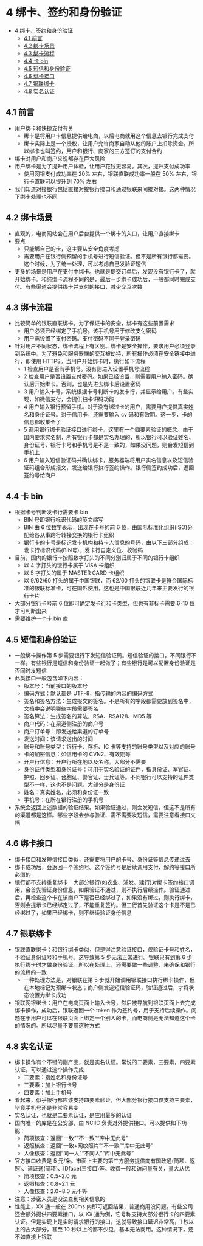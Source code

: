 # 4 绑卡、签约和身份验证

- [4 绑卡、签约和身份验证](#4-%E7%BB%91%E5%8D%A1%E7%AD%BE%E7%BA%A6%E5%92%8C%E8%BA%AB%E4%BB%BD%E9%AA%8C%E8%AF%81)
  - [4.1 前言](#41-%E5%89%8D%E8%A8%80)
  - [4.2 绑卡场景](#42-%E7%BB%91%E5%8D%A1%E5%9C%BA%E6%99%AF)
  - [4.3 绑卡流程](#43-%E7%BB%91%E5%8D%A1%E6%B5%81%E7%A8%8B)
  - [4.4 卡 bin](#44-%E5%8D%A1-bin)
  - [4.5 短信和身份验证](#45-%E7%9F%AD%E4%BF%A1%E5%92%8C%E8%BA%AB%E4%BB%BD%E9%AA%8C%E8%AF%81)
  - [4.6 绑卡接口](#46-%E7%BB%91%E5%8D%A1%E6%8E%A5%E5%8F%A3)
  - [4.7 银联绑卡](#47-%E9%93%B6%E8%81%94%E7%BB%91%E5%8D%A1)
  - [4.8 实名认证](#48-%E5%AE%9E%E5%90%8D%E8%AE%A4%E8%AF%81)

## 4.1 前言

- 用户绑卡和快捷支付有关
  - 绑卡是将用户卡信息提供给电商，以后电商就用这个信息去银行完成支付
  - 绑卡实际上是一个授权，让用户允许商家自动从他的账户上扣除资金。所以绑卡也叫签约，用户和银行、商家的三方签订的支付合约
- 绑卡对用户和商户来说都存在巨大风险
- 用户绑卡是为了提升用户体验，让用户花钱更容易。其次，提升支付成功率
  - 使用网银支付成功率在 20% 左右，银联直联成功率一般在 50% 左右，银行卡直联可以提升到 70% 左右
- 我们知道对接银行包括直接对接银行接口和通过银联来间接对接。这两种情况下绑卡处理也不同

## 4.2 绑卡场景

- 直观的，电商网站会在用户后台提供一个绑卡的入口，让用户直接绑卡
- 要点
  - 只能绑自己的卡，这主要从安全角度考虑
  - 需要用户在银行侧预留的手机号进行短信验证。但不是所有银行都需要。这个时候，为了统一处理，可以考虑自己发验证短信
- 更多的场景是用户在支付中绑卡。也就是提交订单后，发现没有银行卡了，就开始绑卡。和纯绑卡流程不同的是，最后一步绑卡成功后，一般都同时完成支付。有些渠道会提供绑卡并支付的接口，减少交互次数

## 4.3 绑卡流程

- 比较简单的银联直联绑卡。为了保证卡的安全，绑卡有这些前置需求
  - 用户必须已经绑定了手机号。该手机号用于修改支付密码
  - 用户需设置了支付密码。支付密码不同于登录密码
- 针对用户不同状态，绑卡流程上有区别。绑卡是安全操作，要求用户必须登录到系统中。为了避免和服务器端的交互被劫持，所有操作必须在安全链接中进行，即使用 HTTPS。当用户开始绑卡时，执行如下流程
  - 1 检查用户是否有手机号。没有则进入设置手机号流程
  - 2 检查用户是否设置支付密码。如果已经设置，则需要用户输入密码。确认后开始绑卡。否则，也是先进去绑卡后设置密码
  - 3 用户输入卡号，系统根据卡号判断卡的发卡行，并显示给用户。有些实现，如微信支付，会提供扫卡识码功能
  - 4 用户输入银行预留手机。对于没有绑过卡的用户，需要用户提供真实姓名和身份证号。对于信用卡，还需要输入 cv 码和有效期。这一步，卡的信息都收集全了
  - 5 调用银行绑卡验证接口进行绑卡。这里有一个四要素验证的概念。由于国内要求实名制，所有银行卡都是实名办理的，所以银行可以验证姓名、身份证号、银行卡号和手机号是不是一致的，如果没问题，则会发短信到手机上
  - 6 用户输入短信验证码并确认绑卡，服务器端将用户实名信息以及短信验证码组合形成报文，发送给银行执行签约操作。银行侧签约成功后，返回签约号给商户

## 4.4 卡 bin

- 根据卡号判断发卡行需要卡 bin
  - BIN 号即银行标识代码的英文缩写
  - BIN 由 6 位数字表示，出现在卡号的前 6 位，由国际标准化组织(ISO)分配给各从事跨行转接交换的银行卡组织
  - 银行卡的卡号是标识发卡机构和持卡人信息的号码，由以下三部分组成：发卡行标识代码(BIN号)、发卡行自定义位、校验码
- 目前，国内的银行卡按照数字打头的不同分别归属于不同的银行卡组织
  - 以 4 字打头的银行卡属于 VISA 卡组织
  - 以 5 字打头的属于 MASTER CARD 卡组织
  - 以 9/62/60 打头的属于中国银联，而 62/60 打头的银联卡是符合国际标准的银联标准卡，可在国外使用，这也是中国银联近几年来主要发行的银行卡片
- 大部分银行卡号前 6 位即可确定发卡行和卡类型，但也有非标卡需要 6-10 位才可判断出来
- 需要维护一个卡 bin 库

## 4.5 短信和身份验证

- 一般绑卡操作第 5 步需要银行下发短信验证码。短信验证的接口，不同银行不一样。有些银行是短信和身份验证一起做了；有些银行是可以配置身份验证是否同时发短信
- 此类接口一般包含如下内容：
  - 版本号：当前接口的版本号
  - 编码方式：默认都是 UTF-8，指传输的内容的编码方式
  - 签名和签名方法：生成报文的签名。不是所有的字段都需要放到签名中，文档中会说明哪些字段需要签名
  - 签名算法：生成签名的算法，RSA、RSA128、MD5 等
  - 商户代码：在渠道侧注册的商户号
  - 商户订单号：即发送给渠道的订单号
  - 发送时间：该请求送出的时间
  - 账号和账号类型：银行卡、存折、IC 卡等支持的账号类型以及对应的账号
  - 卡的加密信息：如信用卡的 CVN2、有效期等
  - 开户行信息：开户行所在地以及名称。大部分不需要
  - 身份证件类型和身份证号：可用于实名验证的证件，指身份证、军官证、护照、回乡证、台胞证、警官证、士兵证等。不同银行可以支持的证件类型不一样，这也不是问题。大部分是身份证
  - 姓名：真实姓名，必须和身份证一致
  - 手机号：在所在银行注册的手机号
- 系统会返回上述数据的验证结果。如果验证通过，则会发短信。但这不是所有的渠道都是这样。哪些字段会参与验证、需不需要发短信，需要注意看接口文档

## 4.6 绑卡接口

- 绑卡接口和发短信接口类似，还需要将用户的卡号、身份证等信息传递过去
- 绑卡成功后，会返回一个签约号。这个签约号是后续调用支付、解约等接口所必须的
- 银行都不支持重复绑卡：大部分银行(如农业、浦发、建行)对绑卡签约接口调用，会首先验证身份信息，如果验证不通过，则不执行后续操作。验证通过后，再检查这个卡在该商户下是否已经绑过了，如果没有绑过，则执行绑卡，否则会提示卡已经绑定过了，不能重复签约。但工行首先验证这个卡是不是已经绑过了，如果已经绑卡，则不继续验证身份信息

## 4.7 银联绑卡

- 银联直联绑卡：和银行绑卡类似，但是得注意验证接口，仅验证卡号和姓名，不验证身份证号和手机号。这导致第 5 步无法正常进行。银联只有到第 6 步执行绑卡时才做身份验证。所以在处理上，还需要做一些调整，来确保和银行的流程的一致
  - 一种处理方法是，对银联在第 5 步就开始调用银联接口执行绑卡操作，但在本地标记为预绑卡状态；商户侧发送短信验证码，验证通过后，才将状态设置为绑卡成功
- 银联网银绑卡：用户在电商页面上输入卡号，然后被导航到银联页面上去完成绑卡操作，成功后，银联返回一个 token 作为签约号，用于支持后续操作。问题在于用户可以在银联页面上绑定一个别人的卡，而电商侧是无法知道这个卡的情况的。所以尽量不要用这种方式

## 4.8 实名认证

- 绑卡操作有个不错的副产品，就是实名认证。常说的二要素，三要素，四要素认证，可以通过这个操作完成
  - 二要素：指姓名和身份证号
  - 三要素：加上银行卡号
  - 四要素：加上手机号
- 看起来，似乎银行都应该支持四要素验证，但大部分银行接口仅支持三要素，毕竟手机号还是非常容易变
- 实名认证，也就是二要素认证，是应用最多的认证
- 国内唯一的库是在公安部，由 NCIIC 负责对外提供接口。可以提供如下功能：
  - 简项核查：返回“一致”“不一致”“库中无此号”
  - 返照核查：返回“一致+网纹照片”“不一致”“库中无此号”
  - 人像核查：返回“同一人”“不同人”“库中无此号”
- 官方接口收费是 5 元/条。市面上主要的第三方服务提供商有国政通(简项、返照)、诺证通(简项)、IDface(三接口)等。收费一般和访问量有关，量大从优
  - 简项核查：0.5~2.0 元
  - 返照核查：0.8~2.1 元
  - 人像核查：2.0~8.0 元不等
- 注意：涉密人员是没法查到相关信息的
- 性能上，XX 通一般在 200ms 内即可返回结果，普通商用没问题。有些公司还会额外提供四要素接口，以 XX 通为例，它号称支持大部分银行卡的四要素认证。但是实现上是实时请求银行的接口，这就导致接口延迟非常高，1 秒以上的占大部分，甚至 10 秒以上的都不少见，基本无法商用。这种情况下，还不如直接上银联
